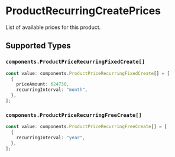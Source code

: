 # ProductRecurringCreatePrices

List of available prices for this product.


## Supported Types

### `components.ProductPriceRecurringFixedCreate[]`

```typescript
const value: components.ProductPriceRecurringFixedCreate[] = [
  {
    priceAmount: 624730,
    recurringInterval: "month",
  },
];
```

### `components.ProductPriceRecurringFreeCreate[]`

```typescript
const value: components.ProductPriceRecurringFreeCreate[] = [
  {
    recurringInterval: "year",
  },
];
```

